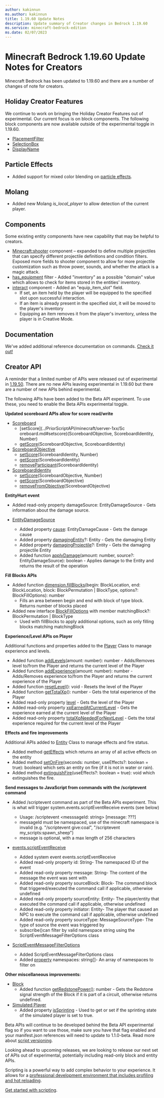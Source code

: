```yaml
---
author: kakinnun
ms.author: kakinnun
title: 1.19.60 Update Notes
description: Update summary of Creator changes in Bedrock 1.19.60
ms.service: minecraft-bedrock-edition
ms.date: 02/07/2023
---
```

# Minecraft Bedrock 1.19.60 Update Notes for Creators

Minecraft Bedrock has been updated to 1.19.60 and there are a number of changes of note for creators.

## Holiday Creator Features ##

We continue to work on bringing the Holiday Creator Features out of experimental. Our current focus is on block components. The following block components are now available outside of the experimental toggle in 1.19.60.

- [PlacementFilter](../Reference/Content/BlockReference/Examples/BlockComponents/minecraftBlock_placement_filter.md)
- [SelectionBox](../Reference/Content/BlockReference/Examples/BlockComponents/minecraftBlock_selection_box.md)
- [DisplayName](../Reference/Content/BlockReference/Examples/BlockComponents/minecraftBlock_display_name.md)

## Particle Effects ##

- Added support for mixed color blending on [particle effects](./ParticleEffects.md).

## Molang ##

- Added new Molang *is_local_player* to allow detection of the current player.

## Components ##

Some existing entity components have new capability that may be helpful to creators.

- [Minecraft:shooter](../Reference/Content/EntityReference/Examples/EntityComponents/minecraftComponent_shooter.md) component – expanded to define multiple projectiles that can specify different projectile definitions and condition filters. Exposed more fields to shooter component to allow for more projectile customization such as throw power, sounds, and whether the attack is a magic attack.
- [has_equipment](../Reference/Content/EntityReference/Examples/Filters/has_equipment.md) filter - Added "inventory" as a possible "domain" value which allows to check for items stored in the entities' inventory.
- [interact](../Reference/Content/EntityReference/Examples/EntityComponents/minecraftComponent_interact.md) component - Added an "equip_item_slot" field.
  - If set, an item held by the player will be equipped to the specified slot upon successful interaction.
  - If an item is already present in the specified slot, it will be moved to the player's inventory
  - Equipping an item removes it from the player's inventory, unless the player is in Creative Mode.

## Documentation ##
We've added additional reference documentation on commands. [Check it out!](../Commands/index.yml)

## Creator API ##

A reminder that a limited number of APIs were released out of experimental in [1.19.50](Update1.19.50.md). There are no new APIs leaving experimental in 1.19.60 but there are a number of new APIs behind experimental.

The following APIs have been added to the Beta API experiment. To use these, you need to enable the Beta APIs experimental toggle.

**Updated scoreboard APIs allow for score read/write**

- [Scoreboard](../PriorScriptAPI/minecraft/server-1xx/Scoreboard.md)
  - [setScore](../PriorScriptAPI/minecraft/server-1xx/Sc
  oreboard.md#setscore)(ScoreboardObjective, ScoreboardIdentity, Number)
  - [getScore](../PriorScriptAPI/minecraft/server-1xx/Scoreboard.md#getscore)(ScoreboardObjective, ScoreboardIdentity)
- [ScoreboardObjective](../PriorScriptAPI/minecraft/server-1xx/ScoreboardObjective.md)
  - [setScore](../PriorScriptAPI/minecraft/server-1xx/ScoreboardObjective.md#setscore)(ScoreboardIdentity, Number)
  - [getScore](../PriorScriptAPI/minecraft/server-1xx/ScoreboardObjective.md#getscore)(ScoreboardIdentity)
  - [removeParticipant](../PriorScriptAPI/minecraft/server-1xx/ScoreboardObjective.md#removeparticipant)(ScoreboardIdentity)
- [ScoreboardIdentity](../PriorScriptAPI/minecraft/server-1xx/ScoreboardIdentity.md)
  - [setScore](../PriorScriptAPI/minecraft/server-1xx/ScoreboardIdentity.md#setscore)(ScoreboardObjective, Number)
  - [getScore](../PriorScriptAPI/minecraft/server-1xx/ScoreboardIdentity.md#getscore)(ScoreboardObjective)
  - [removeFromObjective](../PriorScriptAPI/minecraft/server-1xx/ScoreboardIdentity.md#removefromobjective)(ScoreboardObjective)

**EntityHurt event**

- Added read-only property damageSource: EntityDamageSource - Gets information about the damage source.

- [EntityDamageSource](../PriorScriptAPI/minecraft/server-1xx/EntityDamageSource.md)
  - Added property [cause](../PriorScriptAPI/minecraft/server-1xx/EntityDamageSource.md#cause): EntityDamageCause - Gets the damage cause
  - Added property [damagingEntity](../PriorScriptAPI/minecraft/server-1xx/EntityDamageSource.md#damagingentity)?: Entity - Gets the damaging Entity
  - Added property [damagingProjectile](../PriorScriptAPI/minecraft/server-1xx/EntityDamageSource.md#damagingprojectile)?: Entity - Gets the damaging projectile Entity
  - Added function [applyDamage](../PriorScriptAPI/minecraft/server-1xx/Entity.md#applydamage)(amount: number, source?: EntityDamageSource): boolean - Applies damage to the Entity and returns the result of the operation

**Fill Blocks APIs**

- Added function [dimension.fillBlocks](../PriorScriptAPI/minecraft/server-1xx/Dimension.md#fillblocks)(begin: BlockLocation, end: BlockLocation, block: BlockPermutation | BlockType, options?: BlockFillOptions): number
  - Fills an area between begin and end with block of type block. Returns number of blocks placed
- Added new interface [BlockFillOptions](../PriorScriptAPI/minecraft/server-1xx/BlockFillOptions.md) with member matchingBlock?: BlockPermutation | BlockType
  - Used with fillBlocks to apply additional options, such as only filling blocks matching matchingBlock

**Experience/Level APIs on Player**

Additional functions and properties added to the [Player](../PriorScriptAPI/minecraft/server-1xx/Player.md) Class to manage experience and levels.

- Added function [addLevels](../PriorScriptAPI/minecraft/server-1xx/Player.md#addlevels)(amount: number): number - Adds/Removes level to/from the Player and returns the current level of the Player
- Added function [addExperience](../PriorScriptAPI/minecraft/server-1xx/Player.md#addexperience)(amount: number): number - Adds/Removes experience to/from the Player and returns the current experience of the Player
- Added function [resetLevel](../PriorScriptAPI/minecraft/server-1xx/Player.md#resetlevel)(): void - Resets the level of the Player
- Added function [getTotalXp](../PriorScriptAPI/minecraft/server-1xx/Player.md#gettotalxp)(): number - Gets the total experience of the Player
- Added read-only property [level](../PriorScriptAPI/minecraft/server-1xx/Player.md#level) - Gets the level of the Player
- Added read-only property [xpEarnedAtCurrentLevel](../PriorScriptAPI/minecraft/server-1xx/Player.md#xpearnedatcurrentlevel) - Gets the experience earned at the current level of the Player
- Added read-only property [totalXpNeededForNextLevel](../PriorScriptAPI/minecraft/server-1xx/Player.md#totalxpneededfornextlevel) - Gets the total experience required for the current level of the Player

**Effects and fire improvements**

Additional APIs added to [Entity](../PriorScriptAPI/minecraft/server-1xx/Entity.md) Class to manage effects and fire status.

- Added method [getEffects](../PriorScriptAPI/minecraft/server-1xx/Entity.md#geteffects) which returns an array of all active effects on the entity
- Added method [setOnFire](../PriorScriptAPI/minecraft/server-1xx/Entity.md#setonfire)(seconds: number, useEffects?: boolean = true): boolean) which sets an entity on fire (if it is not in water or rain).
- Added method [extinguishFire](../PriorScriptAPI/minecraft/server-1xx/Entity.md#extinguishfire)(useEffects?: boolean = true): void which extinguishes the fire.

**Send messages to JavaScript from commands with the /scriptevent command**

- Added /scriptevent command as part of the Beta APIs experiment. This is what will trigger system.events.scriptEventReceive events (see below)
  - Usage: /scriptevent <messsageId: string> [message: ???]
  - messageId must be namespaced, use of the minecraft namespace is invalid (e.g. "/scriptevent give:coal", "/scriptevent my_scripts:spawn_sheep")
  - message is optional, with a max length of 256 characters
- [events.scriptEventReceive](../PriorScriptAPI/minecraft/server-1xx/SystemAfterEvents.md#scripteventreceive)
  - Added system event events.scriptEventReceive
  - Added read-only property id: String- The namespaced ID of the event
  - Added read-only property message: String- The content of the message the event was sent with
  - Added read-only property sourceBlock: Block- The command block that triggered/executed the command call if applicable, otherwise undefined
  - Added read-only property sourceEntity: Entity- The player/entity that executed the command call if applicable, otherwise undefined
  - Added read-only property initiator: Entity- The player that caused an NPC to execute the command call if applicable, otherwise undefined
  - Added read-only property sourceType: MessageSourceType- The type of source the event was triggered by
  - subscribe()can filter by valid namespace string using the ScriptEventMessageFilterOptions class

- [ScriptEventMessageFilterOptions](../PriorScriptAPI/minecraft/server-1xx/ScriptEventMessageFilterOptions.md)
  - Added ScriptEventMessageFilterOptions class
  - Added [property](../PriorScriptAPI/minecraft/server-1xx/ScriptEventMessageFilterOptions.md#properties) namespaces: string[]- An array of namespaces to filter on

**Other miscellaneous improvements:**

- [Block](../PriorScriptAPI/minecraft/server-1xx/Block.md)
  - Added function [getRedstonePower()](../PriorScriptAPI/minecraft/server-1xx/Block.md#getredstonepower): number - Gets the Redstone signal strength of the Block if it is part of a circuit, otherwise returns undefined.
- [Simulated Player](../ScriptAPI/minecraft/server-gametest/SimulatedPlayer.md)
  - Added property [isSprinting](../ScriptAPI/minecraft/server-gametest/SimulatedPlayer.md#issprinting) - Used to get or set if the sprinting state of the simulated player is set to true.

Beta APIs will continue to be developed behind the Beta API experimental flag so if you want to use those, make sure you have that flag enabled and your manifest.json references will need to update to 1.1.0-beta. Read more about [script versioning](ScriptVersioning.md).

Looking ahead to upcoming releases, we are looking to release our next set of APIs out of experimental, potentially including read-only block and entity APIs.

Scripting is a powerful way to add complex behavior to your experience. It allows for a [professional development environment that includes profiling and hot reloading](./ScriptDeveloperTools.md).

[Get started with scripting](https://aka.ms/startwithmcscript).
